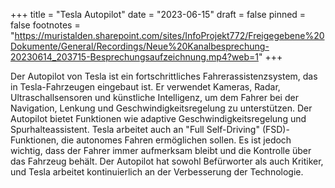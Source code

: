 +++
title = "Tesla Autopilot"
date = "2023-06-15"
draft = false
pinned = false
footnotes = "https://muristalden.sharepoint.com/sites/InfoProjekt772/Freigegebene%20Dokumente/General/Recordings/Neue%20Kanalbesprechung-20230614_203715-Besprechungsaufzeichnung.mp4?web=1"
+++


Der Autopilot von Tesla ist ein fortschrittliches Fahrerassistenzsystem, das in Tesla-Fahrzeugen eingebaut ist. Er verwendet Kameras, Radar, Ultraschallsensoren und künstliche Intelligenz, um dem Fahrer bei der Navigation, Lenkung und Geschwindigkeitsregelung zu unterstützen. Der Autopilot bietet Funktionen wie adaptive Geschwindigkeitsregelung und Spurhalteassistent. Tesla arbeitet auch an "Full Self-Driving" (FSD)-Funktionen, die autonomes Fahren ermöglichen sollen. Es ist jedoch wichtig, dass der Fahrer immer aufmerksam bleibt und die Kontrolle über das Fahrzeug behält. Der Autopilot hat sowohl Befürworter als auch Kritiker, und Tesla arbeitet kontinuierlich an der Verbesserung der Technologie.